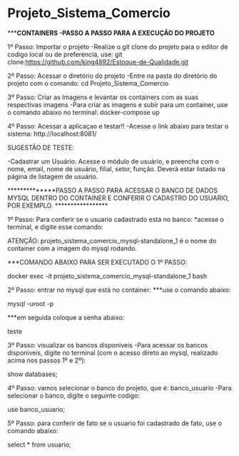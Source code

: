 # Projeto_Sistema_Comercio

*********CONTAINERS -PASSO A PASSO PARA A EXECUÇÃO DO PROJETO******

1º Passo: Importar o projeto 
-Realize o git clone do projeto para o editor de codigo local ou de preferencia, use:
git clone:https://github.com/king4892/Estoque-de-Qualidade.git

2º Passo: Acessar o diretório do projeto
-Entre na pasta do diretório do projeto com o comando:
cd Projeto_Sistema_Comercio

3º Passo: Criar as Imagens e levantar os containers com as suas respectivas imagens
-Para criar as imagens e subir para um container, use o comando abaixo no terminal:
docker-compose up

4º Passo: Acessar a aplicaçao e testar!!
-Acesse o link abaixo para testar o sistema:
http://localhost:8081/

SUGESTÃO DE TESTE:

-Cadastrar um Usuário: Acesse o módulo de usuário, e preencha com o nome, email, nome de usuário, filial, setor, função. Deverá estar listado na página de listagem de usuário.










**************PASSO A PASSO PARA ACESSAR O BANCO DE DADOS MYSQL DENTRO DO CONTAINER E CONFERIR O CADASTRO DO USUARIO, POR EXEMPLO. *****************

1º Passo: Para conferir se o usuario cadastrado está no banco:
*acesse o terminal, e digite esse comando:

ATENÇÃO: projeto_sistema_comercio_mysql-standalone_1 é o nome do container com a imagem do mysql rodando.

***COMANDO ABAIXO PARA SER EXECUTADO O 1º PASSO:

docker exec -it projeto_sistema_comercio_mysql-standalone_1 bash



2º Passo: entrar no mysql que está no container:
***use o comando abaixo:

mysql -uroot -p

***em seguida coloque a senha abaixo:

teste

3º Passo: visualizar os bancos disponiveis
-Para acessar os bancos disponiveis, digite no terminal (com o acesso direto ao mysql, realizado acima nos passos 1º e 2º):

show databases;

4º Passo: vamos selecionar o banco do projeto, que é: banco_usuario
-Para selecionar o banco, digite o seguinte codigo:

use banco_usuario;

5º Passo: para conferir de fato se o usuario foi cadastrado de fato, use o comando abaixo:

select * from usuario;


